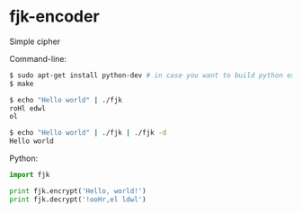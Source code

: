 fjk-encoder
===========

Simple cipher

Command-line:

```bash
$ sudo apt-get install python-dev # in case you want to build python extension
$ make

$ echo "Hello world" | ./fjk
roHl edwl
ol

$ echo "Hello world" | ./fjk | ./fjk -d
Hello world
```

Python:

```python
import fjk

print fjk.encrypt('Hello, world!')
print fjk.decrypt('!ooHr,el ldwl')
```
